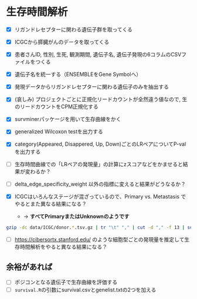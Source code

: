 # 生存時間解析

+ [x] リガンドレセプターに関わる遺伝子群を取ってくる
+ [x] ICGCから膵臓がんのデータを取ってくる
+ [x] 患者さんID, 性別, 生死, 観測期間, 遺伝子名, 遺伝子発現の6コラムのCSVファイルをつくる
+ [x] 遺伝子名を統一する（ENSEMBLEをGene Symbolへ）
+ [x] 発現データからリガンドレセプターに関わる遺伝子のみを抽出する
+ [x] (哀しみ) プロジェクトごとに正規化リードカウントが全然違う値なので, 生のリードカウントをCPM正規化する
+ [x] survminerパッケージを用いて生存曲線をかく
+ [x]  generalized Wilcoxon testを出力する
+ [x]  category(Appeared, Disappered, Up, Down)ごとのLRペアについてP-valを出力する

+ [ ] 生存時間曲線での「LRペアの発現量」の計算にzスコアなどをかませると結果が変わるか？
+ [ ] delta_edge_specificity_weight 以外の指標に変えると結果がどうなるか？

+ [x] ICGCはいろんなステージが混ざっているので、Primary vs. Metastasis でやるとまた異なる結果になる？
  + -> **すべてPrimaryまたはUnknownのようです**
```sh
gzip -dc data/ICGC/donor.*.tsv.gz | tr "\t" "," | cut -d "," -f 13 | sort | uniq -c
```

+ [ ] https://cibersortx.stanford.edu/ のような細胞型ごとの発現量を推定して生存時間解析をやると異なる結果になる？

## 余裕があれば

+ [ ] ポジコンとなる遺伝子で生存曲線を評価する
+ [ ] `survival.R`の引数にsurvival.csvとgenelist.txtの2つを加える
